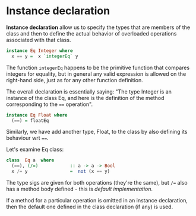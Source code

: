 # Instance declaration

**Instance declaration** allow us to specify the types that are members of the class and then to define the actual behavior of overloaded operations associated with that class.

```hs
instance Eq Integer where 
  x == y =  x `integerEq` y
```
The function `integerEq` happens to be the primitive function that compares integers for equality, but in general any valid expression is allowed on the right-hand side, just as for any other function definition.

The overall declaration is essentially saying: "The type Integer is an instance of the class Eq, and here is the definition of the method corresponding to the `==` operation".
```hs
instance Eq Float where
  (==) = floatEq
```
Similarly, we have add another type, Float, to the class by also defining its behaviour wrt `==`.

Let's examine Eq class:

```hs
class  Eq a  where
  (==), (/=)            :: a -> a -> Bool
  x /= y                =  not (x == y)
```

The type sigs are given for both operations (they're the same), but `/=` also has a method body defined - this is *default implementation*.

If a method for a particular operation is omitted in an instance declaration, then the default one defined in the class declaration (if any) is used.
